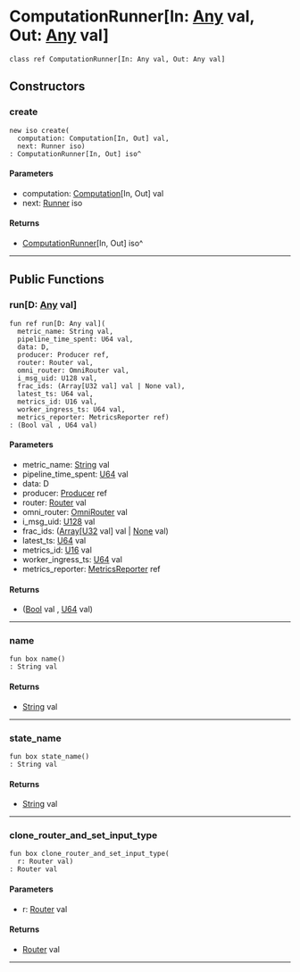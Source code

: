 # ComputationRunner\[In: [Any](builtin-Any) val, Out: [Any](builtin-Any) val\]

```pony
class ref ComputationRunner[In: Any val, Out: Any val]
```

## Constructors

### create

```pony
new iso create(
  computation: Computation[In, Out] val,
  next: Runner iso)
: ComputationRunner[In, Out] iso^
```
#### Parameters

*   computation: [Computation](wallaroo-core-topology-Computation)\[In, Out\] val
*   next: [Runner](wallaroo-core-topology-Runner) iso

#### Returns

* [ComputationRunner](wallaroo-core-topology-ComputationRunner)\[In, Out\] iso^

---

## Public Functions

### run\[D: [Any](builtin-Any) val\]

```pony
fun ref run[D: Any val](
  metric_name: String val,
  pipeline_time_spent: U64 val,
  data: D,
  producer: Producer ref,
  router: Router val,
  omni_router: OmniRouter val,
  i_msg_uid: U128 val,
  frac_ids: (Array[U32 val] val | None val),
  latest_ts: U64 val,
  metrics_id: U16 val,
  worker_ingress_ts: U64 val,
  metrics_reporter: MetricsReporter ref)
: (Bool val , U64 val)
```
#### Parameters

*   metric_name: [String](builtin-String) val
*   pipeline_time_spent: [U64](builtin-U64) val
*   data: D
*   producer: [Producer](wallaroo-core-common-Producer) ref
*   router: [Router](wallaroo-core-topology-Router) val
*   omni_router: [OmniRouter](wallaroo-core-topology-OmniRouter) val
*   i_msg_uid: [U128](builtin-U128) val
*   frac_ids: ([Array](builtin-Array)\[[U32](builtin-U32) val\] val | [None](builtin-None) val)
*   latest_ts: [U64](builtin-U64) val
*   metrics_id: [U16](builtin-U16) val
*   worker_ingress_ts: [U64](builtin-U64) val
*   metrics_reporter: [MetricsReporter](wallaroo-core-metrics-MetricsReporter) ref

#### Returns

* ([Bool](builtin-Bool) val , [U64](builtin-U64) val)

---

### name

```pony
fun box name()
: String val
```

#### Returns

* [String](builtin-String) val

---

### state_name

```pony
fun box state_name()
: String val
```

#### Returns

* [String](builtin-String) val

---

### clone_router_and_set_input_type

```pony
fun box clone_router_and_set_input_type(
  r: Router val)
: Router val
```
#### Parameters

*   r: [Router](wallaroo-core-topology-Router) val

#### Returns

* [Router](wallaroo-core-topology-Router) val

---

